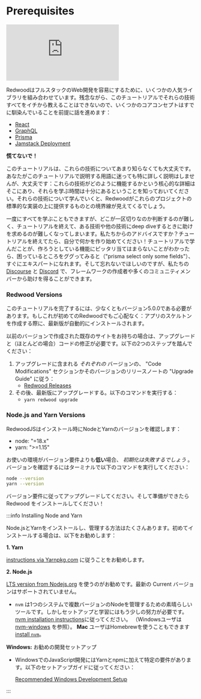 # Prerequisites

<div class="video-container">
  <iframe src="https://www.youtube.com/embed/HJOzmp8oCIQ?rel=0" frameborder="0" allow="accelerometer; autoplay; encrypted-media; gyroscope; picture-in-picture; modestbranding; showinfo=0; fullscreen"></iframe>
</div>

<!--
Redwood is composed of several popular libraries to make full-stack web development easier. Unfortunately, we can't teach all of those technologies from scratch during this tutorial, so we're going to assume you are already familiar with a few core concepts:
-->

RedwoodはフルスタックのWeb開発を容易にするために、いくつかの人気ライブラリを組み合わせています。残念ながら、このチュートリアルでそれらの技術すべてをイチから教えることはできないので、いくつかのコアコンセプトはすでに馴染んでいることを前提に話を進めます：

- [React](https://react.dev/)
- [GraphQL](https://graphql.org/)
- [Prisma](https://prisma.io/)
- [Jamstack Deployment](https://jamstack.org/)

<!--
**Don't panic!** You can work through this tutorial without knowing much of anything about these technologies. You may find yourself getting lost in terminology that we don't stop and take the time to explain, but that's okay: just know that the nitty-gritty details of how those technologies work is out there and there will be plenty of time to learn them. As you learn more about them you'll start to see the lines between what Redwood provides on top of the stock implementations of these projects.
-->

**慌てないで！**

このチュートリアルは、これらの技術についてあまり知らなくても大丈夫です。あなたがこのチュートリアルで説明する用語に迷っても特に詳しく説明はしませんが、大丈夫です：これらの技術がどのように機能するかという核心的な詳細はそこにあり、それらを学ぶ時間は十分にあるということを知っておいてください。それらの技術について学んでいくと、Redwoodがこれらのプロジェクトの標準的な実装の上に提供するものとの境界線が見えてくるでしょう。

<!--
You could definitely learn them all at once, but it will be harder to determine where one ends and another begins, which makes it more difficult to find help once you're past the tutorial and want to dive deeper into one technology or another. Our advice? Make it through the tutorial and then start building something on your own! When you find that what you learned in the tutorial doesn't exactly apply to a feature you're trying to build, Google for where you're stuck ("prisma select only some fields") and you'll be an expert in no time. And don't forget our [Discourse](https://community.redwoodjs.com/) and [Discord](https://discord.gg/jjSYEQd) where you can get help from the creators of the framework, as well as tons of helpful community members.
-->

一度にすべてを学ぶこともできますが、どこが一区切りなのか判断するのが難しく、チュートリアルを終えて、ある技術や他の技術にdeep diveするときに助けを求めるのが難しくなってしまいます。私たちからのアドバイスですか？チュートリアルを終えてたら、自分で何かを作り始めてください！チュートリアルで学んだことが、作ろうとしている機能にピッタリ当てはまらないことがわかったら、困っているところをググってみると（"prisma select only some fields"）、すぐにエキスパートになれます。そして忘れないでほしいのですが、私たちの [Discourse](https://community.redwoodjs.com/) と [Discord](https://discord.gg/jjSYEQd) で、フレームワークの作成者や多くのコミュニティメンバーから助けを得ることができます。

### Redwood Versions

<!--
You will want to be on at least version 5.0.0 to complete the tutorial. If this is your first time using Redwood then no worries: the latest version will be installed automatically when you create your app skeleton!
-->

このチュートリアルを完了するには、少なくともバージョン5.0.0である必要があります。もしこれが初めてのRedwoodでもご心配なく：アプリのスケルトンを作成する際に、最新版が自動的にインストールされます。

<!--
If you have an existing site created with a prior version, you'll need to upgrade and (most likely) apply code modifications. Follow this two step process:
-->

以前のバージョンで作成された既存のサイトをお持ちの場合は、アップグレードと（ほとんどの場合）コードの修正が必要です。以下の2つのステップを踏んでください：

<!--
1. For _each_ version included in your upgrade, follow the "Code Modifications" section or "Upgrade Guide" of the specific version's Release Notes:
   - [Redwood Releases](https://github.com/redwoodjs/redwood/releases)
2. Then upgrade to the latest version. Run the command:
   - `yarn redwood upgrade`
-->

1. アップグレードに含まれる _それぞれの_ バージョンの、 "Code Modifications" セクションかそのバージョンのリリースノートの "Upgrade Guide" に従う：
   - [Redwood Releases](https://github.com/redwoodjs/redwood/releases)
2. その後、最新版にアップグレードする。以下のコマンドを実行する：
   - `yarn redwood upgrade`

### Node.js and Yarn Versions

<!--
During installation, RedwoodJS checks if your system meets version requirements for Node and Yarn:
-->

RedwoodJSはインストール時にNodeとYarnのバージョンを確認します：

- node: "=18.x"
- yarn: ">=1.15"

<!--
If you're using a version of Node or Yarn that's **less** than what's required, _the installation bootstrap will result in an ERROR_. To check, please run the following from your terminal command line:
-->

お使いの環境がバージョン要件よりも**低い**場合、 _初期化は失敗するでしょう_ 。バージョンを確認するにはターミナルで以下のコマンドを実行してください：

```bash
node --version
yarn --version
```

<!--
Please do upgrade accordingly. Then proceed to the Redwood installation when you're ready!
-->

バージョン要件に従ってアップグレードしてください。そして準備ができたら Redwood をインストールしてください！

:::info Installing Node and Yarn

<!--
There are many ways to install and manage both Node.js and Yarn. If you're installing for the first time, we recommend the following:
-->

Node.jsとYarnをインストールし、管理する方法はたくさんあります。初めてインストールする場合は、以下をお勧めします：

**1. Yarn**
<!--
We recommend following the [instructions via Yarnpkg.com](https://yarnpkg.com/getting-started/install).
-->

 [instructions via Yarnpkg.com](https://yarnpkg.com/getting-started/install) に従うことをお勧めします。

**2. Node.js**

<!--
Using the recommended [LTS version from Nodejs.org](https://nodejs.org/en/) is preferred, as the latest Current version isn't supported.
-->

[LTS version from Nodejs.org](https://nodejs.org/en/) を使うのがお勧めです。最新の Current バージョンはサポートされていません。

<!--
- `nvm` is a great tool for managing multiple versions of Node on one system. It takes a bit more effort to set up and learn, however. Follow the [nvm installation instructions](https://github.com/nvm-sh/nvm#installing-and-updating). (Windows users should go to [nvm-windows](https://github.com/coreybutler/nvm-windows/releases)). For **Mac** users with Homebrew installed, you can alternatively use it to [install `nvm`](https://formulae.brew.sh/formula/nvm).

**Windows:** Recommended Development Setup
-->

- `nvm` は1つのシステムで複数バージョンのNodeを管理するための素晴らしいツールです。しかしセットアップと学習にはもう少しの努力が必要です。 [nvm installation instructions](https://github.com/nvm-sh/nvm#installing-and-updating)に従ってください。 （Windowsユーザは [nvm-windows](https://github.com/coreybutler/nvm-windows/releases) を参照）。 **Mac** ユーザはHomebrewを使うこともできます [install `nvm`](https://formulae.brew.sh/formula/nvm)。

**Windows:** お勧めの開発セットアップ

<!--
- JavaScript development on Windows has specific requirements in addition to Yarn and npm. Follow our simple setup guide:
-->

- WindowsでのJavaScript開発にはYarnとnpmに加えて特定の要件があります。以下のセットアップガイドに従ってください：

  [Recommended Windows Development Setup](../../how-to/windows-development-setup.md)

:::

